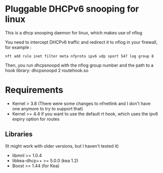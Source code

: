 # Pluggable DHCPv6 snooping for linux

This is a dhcp snooping daemon for linux, which makes use of nflog

You need to intercept DHCPv6 traffic and redirect it to nflog in your firewall, for example :
```
nft add rule inet filter meta nfproto ipv6 udp sport 547 log group 8
```

Then, you run dhcpsnoopd with the nflog group number and the path to a hook library:
dhcpsnoopd 2 routehook.so

# Requirements

 * Kernel > 3.8 (There were some changes to nfnetlink and I don't have one anymore to try to support that)
 * Kernel >= 4.4 if you want to use the default rt hook, which uses the ipv6 expiry option for routes

## Libraries

(It might work with older versions, but I haven't tested it)

 * libmnl >= 1.0.4
 * libkea-dhcp++ >= 5.0.0 (kea 1.2)
 * Boost >= 1.44 (for Kea)
